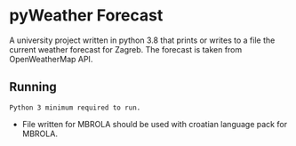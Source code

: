# pyWeather Forecast
A university project written in python 3.8 that prints or writes to a file the current weather forecast for Zagreb. The forecast is taken from OpenWeatherMap API.

## Running
```
Python 3 minimum required to run.
```

* File written for MBROLA should be used with croatian language pack for MBROLA.